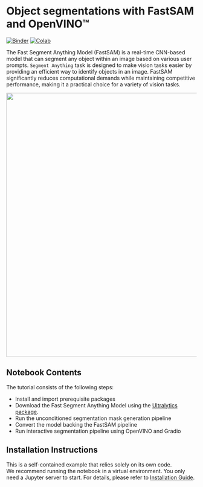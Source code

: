 # Object segmentations with FastSAM and OpenVINO™

[![Binder](https://mybinder.org/badge_logo.svg)](https://mybinder.org/v2/gh/openvinotoolkit/openvino_notebooks/HEAD?filepath=notebooks%2F259-fast-segment-anything%2F259-fast-segment-anything.ipynb)
[![Colab](https://colab.research.google.com/assets/colab-badge.svg)](https://colab.research.google.com/github/openvinotoolkit/openvino_notebooks/blob/main/notebooks/259-fast-segment-anything/259-fast-segment-anything.ipynb)

The Fast Segment Anything Model (FastSAM) is a real-time CNN-based model that can segment any object within an image based on various user prompts. `Segment Anything` task is designed to make vision tasks easier by providing an efficient way to identify objects in an image. FastSAM significantly reduces computational demands while maintaining competitive performance, making it a practical choice for a variety of vision tasks.

<img src="https://user-images.githubusercontent.com/26833433/248551984-d98f0f6d-7535-45d0-b380-2e1440b52ad7.jpg" width=700>

## Notebook Contents
The tutorial consists of the following steps:

- Install and import prerequisite packages
- Download the Fast Segment Anything Model using the [Ultralytics package](https://docs.ultralytics.com/).
- Run the unconditioned segmentation mask generation pipeline
- Convert the model backing the FastSAM pipeline
- Run interactive segmentation pipeline using OpenVINO and Gradio

## Installation Instructions

This is a self-contained example that relies solely on its own code.</br>
We recommend running the notebook in a virtual environment. You only need a Jupyter server to start.
For details, please refer to [Installation Guide](../../README.md).
